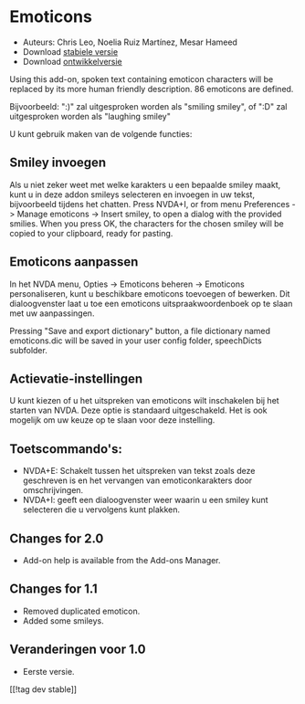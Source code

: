 # Emoticons #

* Auteurs: Chris Leo, Noelia Ruiz Martínez, Mesar Hameed
* Download [stabiele versie][1]
* Download [ontwikkelversie][2]

Using this add-on, spoken text containing emoticon characters will be
replaced by its more human friendly description.  86 emoticons are defined.

Bijvoorbeeld: ":)" zal uitgesproken worden als "smiling smiley", of ":D" zal
uitgesproken worden als "laughing smiley"

U kunt gebruik maken van de volgende functies:

## Smiley invoegen ##

Als u niet zeker weet met welke karakters u een bepaalde smiley maakt, kunt u in deze addon smileys selecteren en invoegen in uw tekst, bijvoorbeeld tijdens het chatten.
Press NVDA+I, or from menu Preferences -> Manage emoticons -> Insert smiley, to open a dialog 
with the provided smilies.
When you press OK, the characters for the chosen smiley will be copied to your clipboard, ready for pasting.


## Emoticons aanpassen ##

In het NVDA menu, Opties -> Emoticons beheren -> Emoticons personaliseren, kunt u beschikbare emoticons toevoegen of bewerken.
Dit dialoogvenster laat u toe een emoticons uitspraakwoordenboek op te slaan met uw aanpassingen.

Pressing "Save and export dictionary" button, a file dictionary named
emoticons.dic will be saved in your user config folder, speechDicts
subfolder.


## Actievatie-instellingen ##

U kunt kiezen of u het uitspreken van emoticons wilt inschakelen bij het
starten van NVDA. Deze optie is standaard uitgeschakeld. Het is ook mogelijk
om uw keuze op te slaan voor deze instelling.

## Toetscommando's: ##

*	NVDA+E: Schakelt tussen het uitspreken van tekst zoals deze geschreven is
  en het vervangen van emoticonkarakters door omschrijvingen.
*	NVDA+I: geeft een dialoogvenster weer waarin u een smiley kunt selecteren
  die u vervolgens kunt plakken.


## Changes for 2.0 ##

* Add-on help is available from the Add-ons Manager.

## Changes for 1.1 ##

* Removed duplicated emoticon.
* Added some smileys.

## Veranderingen voor 1.0 ##

* Eerste versie.

[[!tag dev stable]]

[1]: http://addons.nvda-project.org/files/get.php?file=emo

[2]: http://addons.nvda-project.org/files/get.php?file=emo-dev
